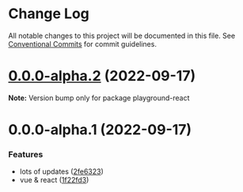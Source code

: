 # Change Log

All notable changes to this project will be documented in this file.
See [Conventional Commits](https://conventionalcommits.org) for commit guidelines.

# [0.0.0-alpha.2](https://github.com/watermarkjs/watermark/compare/v0.0.0-alpha.1...v0.0.0-alpha.2) (2022-09-17)

**Note:** Version bump only for package playground-react





# 0.0.0-alpha.1 (2022-09-17)


### Features

* lots of updates ([2fe6323](https://github.com/watermarkjs/watermark/commit/2fe6323b1a67f326bed9032d19b8fc1820851bdc))
* vue & react ([1f22fd3](https://github.com/watermarkjs/watermark/commit/1f22fd396868b43762959bb416f4661df60b0abf))
